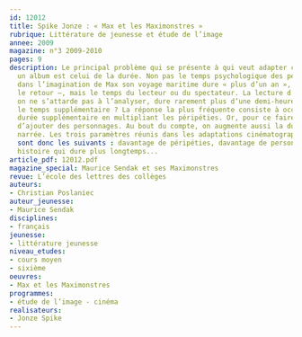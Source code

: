 ```yaml
---
id: 12012
title: Spike Jonze : « Max et les Maximonstres »
rubrique: Littérature de jeunesse et étude de l’image
annee: 2009
magazine: n°3 2009-2010
pages: 9
description: Le principal problème qui se présente à qui veut adapter cinématographiquement
  un album est celui de la durée. Non pas le temps psychologique des personnages –
  dans l’imagination de Max son voyage maritime dure « plus d’un an », et autant pour
  le retour –, mais le temps du lecteur ou du spectateur. La lecture d’un album, quand
  on ne s’attarde pas à l’analyser, dure rarement plus d’une demi-heure. Comment occuper
  le temps supplémentaire ? La réponse la plus fréquente consiste à occuper cette
  durée supplémentaire en multipliant les péripéties. Or, pour ce faire, il est nécessaire
  d’ajouter des personnages. Au bout du compte, on augmente aussi la durée de l’histoire
  narrée. Les trois paramètres réunis dans les adaptations cinématographiques d’albums
  sont donc les suivants : davantage de péripéties, davantage de personnages, et une
  histoire qui dure plus longtemps...
article_pdf: 12012.pdf
magazine_special: Maurice Sendak et ses Maximonstres
revue: L’école des lettres des collèges
auteurs:
- Christian Poslaniec
auteur_jeunesse:
- Maurice Sendak
disciplines:
- français
jeunesse:
- littérature jeunesse
niveau_etudes:
- cours moyen
- sixième
oeuvres:
- Max et les Maximonstres
programmes:
- étude de l’image - cinéma
realisateurs:
- Jonze Spike
---
```

